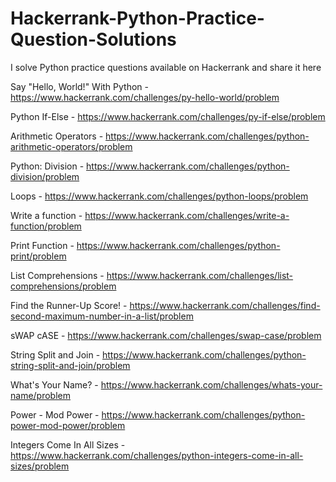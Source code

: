 # Hackerrank-Python-Practice-Question-Solutions
I solve Python practice questions available on Hackerrank and share it here

Say "Hello, World!" With Python - https://www.hackerrank.com/challenges/py-hello-world/problem

Python If-Else - https://www.hackerrank.com/challenges/py-if-else/problem

Arithmetic Operators - https://www.hackerrank.com/challenges/python-arithmetic-operators/problem

Python: Division - https://www.hackerrank.com/challenges/python-division/problem

Loops - https://www.hackerrank.com/challenges/python-loops/problem

Write a function - https://www.hackerrank.com/challenges/write-a-function/problem

Print Function - https://www.hackerrank.com/challenges/python-print/problem

List Comprehensions - https://www.hackerrank.com/challenges/list-comprehensions/problem

Find the Runner-Up Score! - https://www.hackerrank.com/challenges/find-second-maximum-number-in-a-list/problem

sWAP cASE - https://www.hackerrank.com/challenges/swap-case/problem

String Split and Join - https://www.hackerrank.com/challenges/python-string-split-and-join/problem

What's Your Name? - https://www.hackerrank.com/challenges/whats-your-name/problem

Power - Mod Power - https://www.hackerrank.com/challenges/python-power-mod-power/problem

Integers Come In All Sizes - https://www.hackerrank.com/challenges/python-integers-come-in-all-sizes/problem


